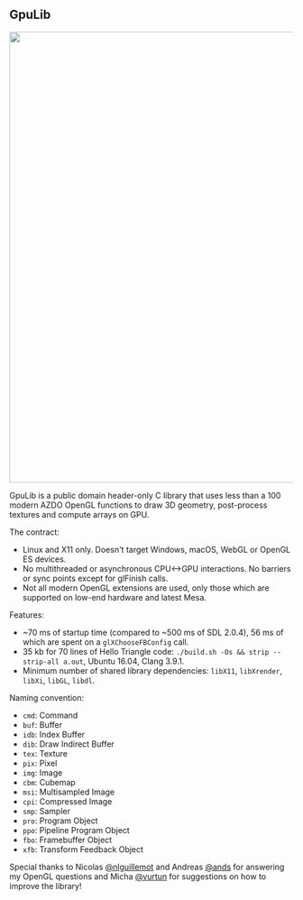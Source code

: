 GpuLib
------

<img width="800px" src="https://i.imgur.com/dQEm83w.gif" />

GpuLib is a public domain header-only C library that uses less than a 100 modern AZDO OpenGL functions to draw 3D
geometry, post-process textures and compute arrays on GPU.

The contract:

 * Linux and X11 only. Doesn't target Windows, macOS, WebGL or OpenGL ES devices.
 * No multithreaded or asynchronous CPU<->GPU interactions. No barriers or sync points except for glFinish calls.
 * Not all modern OpenGL extensions are used, only those which are supported on low-end hardware and latest Mesa.

Features:

 * ~70 ms of startup time (compared to ~500 ms of SDL 2.0.4), 56 ms of which are spent on a `glXChooseFBConfig` call.
 * 35 kb for 70 lines of Hello Triangle code: `./build.sh -Os && strip --strip-all a.out`, Ubuntu 16.04, Clang 3.9.1.
 * Minimum number of shared library dependencies: `libX11`, `libXrender`, `libXi`, `libGL`, `libdl`.

Naming convention:

 * `cmd`: Command
 * `buf`: Buffer
 * `idb`: Index Buffer
 * `dib`: Draw Indirect Buffer
 * `tex`: Texture
 * `pix`: Pixel
 * `img`: Image
 * `cbm`: Cubemap
 * `msi`: Multisampled Image
 * `cpi`: Compressed Image
 * `smp`: Sampler
 * `pro`: Program Object
 * `ppo`: Pipeline Program Object
 * `fbo`: Framebuffer Object
 * `xfb`: Transform Feedback Object

Special thanks to Nicolas [@nlguillemot](https://github.com/nlguillemot) and Andreas [@ands](https://github.com/ands) for
answering my OpenGL questions and Micha [@vurtun](https://github.com/vurtun) for suggestions on how to improve the library!
